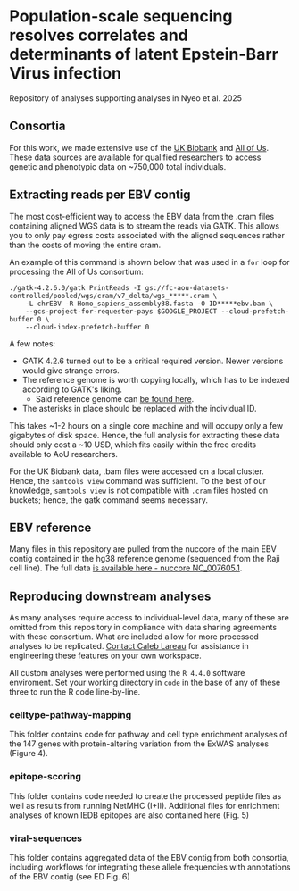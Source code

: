 # Population-scale sequencing resolves correlates and determinants of latent Epstein-Barr Virus infection

Repository of analyses supporting analyses in Nyeo et al. 2025


## Consortia

For this work, we made extensive use of the [UK Biobank](https://ukbiobank.dnanexus.com/login)
and [All of Us](https://www.researchallofus.org/data-tools/workbench/). These data sources are available
for qualified researchers to access genetic and phenotypic data on ~750,000 total individuals. 

## Extracting reads per EBV contig

The most cost-efficient way to access the EBV data from the .cram files containing aligned
WGS data is to stream the reads via GATK. This allows you to only pay egress costs 
associated with the aligned sequences rather than the costs of moving the entire cram. 

An example of this command is shown below that was used in a `for` loop for processing 
the All of Us consortium:

```
./gatk-4.2.6.0/gatk PrintReads -I gs://fc-aou-datasets-controlled/pooled/wgs/cram/v7_delta/wgs_*****.cram \
	-L chrEBV -R Homo_sapiens_assembly38.fasta -O ID*****ebv.bam \
	--gcs-project-for-requester-pays $GOOGLE_PROJECT --cloud-prefetch-buffer 0 \
	--cloud-index-prefetch-buffer 0
```

A few notes:
- GATK 4.2.6 turned out to be a critical required version. Newer versions would give strange errors. 
- The reference genome is worth copying locally, which has to be indexed according to GATK's liking.
	- Said reference genome can [be found here](https://github.com/broadinstitute/gatk/blob/master/src/test/resources/large/Homo_sapiens_assembly38.fasta.gz).
- The asterisks in place should be replaced with the individual ID. 

This takes ~1-2 hours on a single core machine and will occupy only a few gigabytes of disk space. 
Hence, the full analysis for extracting these data should only cost a ~10 USD, which fits easily
within the free credits available to AoU researchers. 

For the UK Biobank data, .bam files were accessed on a local cluster. Hence, the 
`samtools view` command was sufficient. To the best of our knowledge, 
`samtools view` is not compatible with `.cram` files hosted on buckets; hence, the gatk command seems necessary.

## EBV reference

Many files in this repository are pulled from the nuccore of the main EBV contig contained in the 
hg38 reference genome (sequenced from the Raji cell line). The full data 
[is available here - nuccore NC_007605.1](https://www.ncbi.nlm.nih.gov/nuccore/NC_007605.1).

## Reproducing downstream analyses

As many analyses require access to individual-level data, many of these are omitted from 
this repository in compliance with data sharing agreements with these consortium. 
What are included allow for more processed analyses to be replicated. 
[Contact Caleb Lareau](lareauc@mskcc.org) for assistance in engineering these features 
on your own workspace. 

All custom analyses were performed using the `R 4.4.0` software enviroment. 
Set your working directory in `code` in the base of any of these three
to run the R code line-by-line.

### celltype-pathway-mapping
This folder contains code for pathway and cell type enrichment analyses of the 
147 genes with protein-altering variation from the ExWAS analyses (Figure 4). 

### epitope-scoring
This folder contains code needed to create the processed peptide files 
as well as results from running NetMHC (I+II). Additional files for enrichment
analyses of known IEDB epitopes are also contained here (Fig. 5)

### viral-sequences
This folder contains aggregated data of the EBV contig from both consortia, 
including workflows for integrating these allele frequencies with annotations 
of the EBV contig (see ED Fig. 6)

<br><br>
